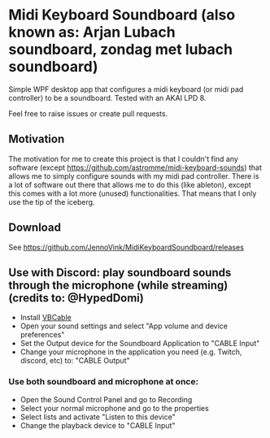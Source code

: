 # Midi Keyboard Soundboard (also known as: Arjan Lubach soundboard, zondag met lubach soundboard)
Simple WPF desktop app that configures a midi keyboard (or midi pad controller) to be a soundboard. Tested with an AKAI LPD 8.

Feel free to raise issues or create pull requests.

## Motivation
The motivation for me to create this project is that I couldn't find any software (except https://github.com/astromme/midi-keyboard-sounds) that allows me to simply configure sounds with my midi pad controller. There is a lot of software out there that allows me to do this (like ableton), except this comes with a lot more (unused) functionalities. That means that I only use the tip of the iceberg.

## Download
See https://github.com/JennoVink/MidiKeyboardSoundboard/releases

## Use with Discord: play soundboard sounds through the microphone (while streaming) (credits to: @HypedDomi)
- Install [VBCable](https://vb-audio.com/Cable/index.htm)
- Open your sound settings and select "App volume and device preferences"
- Set the Output device for the Soundboard Application to "CABLE Input"
- Change your microphone in the application you need (e.g. Twitch, discord, etc) to: "CABLE Output"

### Use both soundboard and microphone at once:
- Open the Sound Control Panel and go to Recording
- Select your normal microphone and go to the properties
- Select lists and activate "Listen to this device"
- Change the playback device to "CABLE Input"
